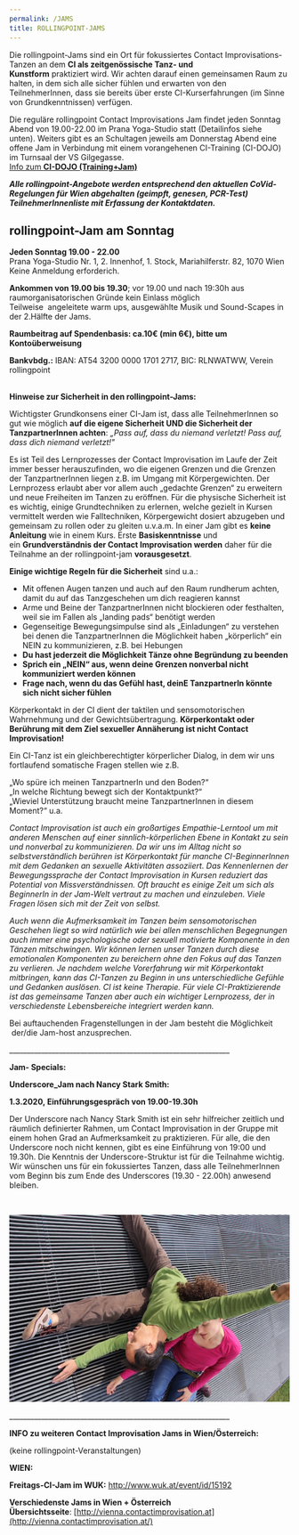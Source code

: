```yaml
---
permalink: /JAMS
title: ROLLINGPOINT-JAMS
---
```

Die rollingpoint-Jams sind ein Ort für fokussiertes Contact Improvisations-Tanzen an dem **CI als zeitgenössische Tanz- und Kunstform** praktiziert wird. Wir achten darauf einen gemeinsamen Raum zu halten, in dem sich alle sicher fühlen und erwarten von den TeilnehmerInnen, dass sie bereits über erste CI-Kurserfahrungen (im Sinne von Grundkenntnissen) verfügen.

Die reguläre rollingpoint Contact Improvisations Jam findet jeden Sonntag Abend von 19.00-22.00 im Prana Yoga-Studio statt (Detailinfos siehe unten). Weiters gibt es an Schultagen jeweils am Donnerstag Abend eine offene Jam in Verbindung mit einem vorangehenen CI-Training (CI-DOJO) im Turnsaal der VS Gilgegasse.\
[Info zum **CI-DOJO (Training+Jam)**](/dojo)

***Alle rollingpoint-Angebote werden entsprechend den aktuellen CoVid-Regelungen für Wien abgehalten (geimpft, genesen, PCR-Test) TeilnehmerInnenliste mit Erfassung der Kontaktdaten.*** 

## **rollingpoint-Jam am Sonntag**

**Jeden Sonntag 19.00 - 22.00**\
Prana Yoga-Studio Nr. 1, 2. Innenhof, 1. Stock, Mariahilferstr. 82, 1070 Wien\
Keine Anmeldung erforderich.

**Ankommen von 19.00 bis 19.30**; vor 19.00 und nach 19:30h aus raumorganisatorischen Gründe kein Einlass möglich\
Teilweise  angeleitete warm ups, ausgewählte Musik und Sound-Scapes in der 2.Hälfte der Jams.

**Raumbeitrag auf Spendenbasis: ca.10€ (min 6€), bitte um Kontoüberweisung**

**Bankvbdg.:** IBAN: AT54 3200 0000 1701 2717, BIC: RLNWATWW, Verein rollingpoint

\
**Hinweise zur Sicherheit in den rollingpoint-Jams:** 

Wichtigster Grundkonsens einer CI-Jam ist, dass alle TeilnehmerInnen so gut wie möglich **auf die eigene Sicherheit UND die Sicherheit der TanzpartnerInnen achten**: *„Pass auf, dass du niemand verletzt! Pass auf, dass dich niemand verletzt!"*

Es ist Teil des Lernprozesses der Contact Improvisation im Laufe der Zeit immer besser herauszufinden, wo die eigenen Grenzen und die Grenzen der TanzpartnerInnen liegen z.B. im Umgang mit Körpergewichten. Der Lernprozess erlaubt aber vor allem auch „gedachte Grenzen“ zu erweitern und neue Freiheiten im Tanzen zu eröffnen. Für die physische Sicherheit ist es wichtig, einige Grundtechniken zu erlernen, welche gezielt in Kursen vermittelt werden wie Falltechniken, Körpergewicht dosiert abzugeben und gemeinsam zu rollen oder zu gleiten u.v.a.m. In einer Jam gibt es **keine Anleitung** wie in einem Kurs. Erste **Basiskenntnisse** und ein **Grundverständnis der Contact Improvisation werden** daher für die Teilnahme an der rollingpoint-jam **vorausgesetzt**.

**Einige wichtige Regeln für die Sicherheit** sind u.a.:

* Mit offenen Augen tanzen und auch auf den Raum rundherum achten, damit du auf das Tanzgeschehen um dich reagieren kannst
* Arme und Beine der TanzpartnerInnen nicht blockieren oder festhalten, weil sie im Fallen als „landing pads“ benötigt werden
* Gegenseitige Bewegungsimpulse sind als „Einladungen“ zu verstehen bei denen die TanzpartnerInnen die Möglichkeit haben „körperlich“ ein NEIN zu kommunizieren, z.B. bei Hebungen
* **Du hast jederzeit die Möglichkeit Tänze ohne Begründung zu beenden**
* **Sprich ein „NEIN“ aus, wenn deine Grenzen nonverbal nicht kommuniziert werden können**
* **Frage nach, wenn du das Gefühl hast, deinE TanzpartnerIn könnte sich nicht sicher fühlen**

Körperkontakt in der CI dient der taktilen und sensomotorischen Wahrnehmung und der Gewichtsübertragung. **Körperkontakt oder Berührung mit dem Ziel sexueller Annäherung ist nicht Contact Improvisation!**

Ein CI-Tanz ist ein gleichberechtigter körperlicher Dialog, in dem wir uns fortlaufend somatische Fragen stellen wie z.B. 

„Wo spüre ich meinen TanzpartnerIn und den Boden?“\
„In welche Richtung bewegt sich der Kontaktpunkt?“\
„Wieviel Unterstützung braucht meine TanzpartnerInnen in diesem Moment?“ u.a.

*Contact Improvisation ist auch ein großartiges Empathie-Lerntool um mit anderen Menschen auf einer sinnlich-körperlichen Ebene in Kontakt zu sein und nonverbal zu kommunizieren. Da wir uns im Alltag nicht so selbstverständlich berühren ist Körperkontakt für manche CI-BeginnerInnen mit dem Gedanken an sexuelle Aktivitäten assoziiert. Das Kennenlernen der Bewegungssprache der Contact Improvisation in Kursen reduziert das Potential von Missverständnissen. Oft braucht es einige Zeit um sich als BeginnerIn in der Jam-Welt vertraut zu machen und einzuleben. Viele Fragen lösen sich mit der Zeit von selbst.*

*Auch wenn die Aufmerksamkeit im Tanzen beim sensomotorischen Geschehen liegt so wird natürlich wie bei allen menschlichen Begegnungen auch immer eine psychologische oder sexuell motivierte Komponente in den Tänzen mitschwingen. Wir können lernen unser Tanzen durch diese emotionalen Komponenten zu bereichern ohne den Fokus auf das Tanzen  zu verlieren. Je nachdem welche Vorerfahrung wir mit Körperkontakt mitbringen, kann das CI-Tanzen zu Beginn in uns unterschiedliche Gefühle und Gedanken auslösen. CI ist keine Therapie. Für viele CI-Praktizierende ist das gemeinsame Tanzen aber auch ein wichtiger Lernprozess, der in verschiedenste Lebensbereiche integriert werden kann.*

Bei auftauchenden Fragenstellungen in der Jam besteht die Möglichkeit  der/die Jam-host anzusprechen.

\_\_\_\_\_\_\_\_\_\_\_\_\_\_\_\_\_\_\_\_\_\_\_\_\_\_\_\_\_\_\_\_\_\_\_\_\_\_\_\_\_\_\_\_\_\_\_\_\_\_\_\_\_\_\_\_\_\_\_\_\_\_

**Jam- Specials:** 

**Underscore_Jam nach Nancy Stark Smith:**

**1.3.2020, Einführungsgespräch von 19.00-19.30h**

Der Underscore nach Nancy Stark Smith ist ein sehr hilfreicher zeitlich und räumlich definierter Rahmen, um Contact Improvisation in der Gruppe mit einem hohen Grad an Aufmerksamkeit zu praktizieren. Für alle, die den Underscore noch nicht kennen, gibt es eine Einführung von 19:00 und 19.30h. Die Kenntnis der Underscore-Struktur ist für die Teilnahme wichtig. Wir wünschen uns für ein fokussiertes Tanzen, dass alle TeilnehmerInnen vom Beginn bis zum Ende des Underscores (19.30 - 22.00h) anwesend bleiben.




&nbsp;
&nbsp;

![](/assets/uploads/img_0198.jpg)

\_\_\_\_\_\_\_\_\_\_\_\_\_\_\_\_\_\_\_\_\_\_\_\_\_\_\_\_\_\_\_\_\_\_\_\_\_\_\_\_\_\_\_\_\_\_\_\_\_\_\_\_\_\_\_\_\_\_\_\_\_\_

**INFO zu weiteren Contact Improvisation Jams in Wien/Österreich:**

(keine rollingpoint-Veranstaltungen) 

**WIEN:**

**Freitags-CI-Jam im WUK:** <http://www.wuk.at/event/id/15192>

**Verschiedenste Jams in Wien + Österreich Übersichtsseite**: [http://vienna.contactimprovisation.at](http://vienna.contactimprovisation.at/)